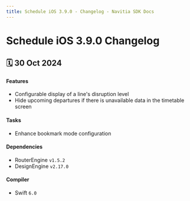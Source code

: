 ```yaml
---
title: Schedule iOS 3.9.0 - Changelog - Navitia SDK Docs
---
```


# Schedule iOS 3.9.0 Changelog

<h2>🗓 30 Oct 2024</h2>

#### Features
- Configurable display of a line's disruption level
- Hide upcoming departures if there is unavailable data in the timetable screen

#### Tasks
- Enhance bookmark mode configuration

#### Dependencies
- RouterEngine `v1.5.2`
- DesignEngine `v2.17.0`

#### Compiler
-  Swift  `6.0`